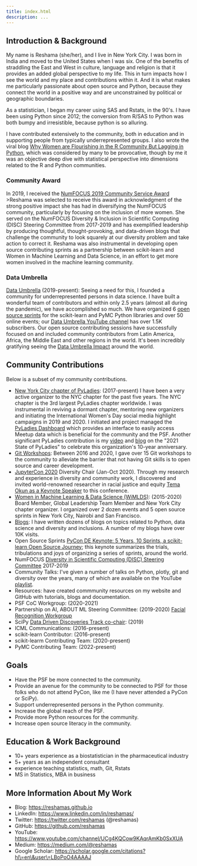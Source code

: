 ```yaml
---
title: index.html
description: ...
---
```


## Introduction \& Background


My name is Reshama (she/her), and I live in New York City. I was born in India and moved to the United States when I was six. One of the benefits of straddling the East and West in culture, language and religion is that it provides an added global perspective to my life. This in turn impacts how I see the world and my place and contributions within it. And it is what makes me particularly passionate about open source and Python, because they connect the world in a positive way and are unconstrained by political or geographic boundaries. 


As a statistician, I began my career using SAS and Rstats, in the 90's. I have been using Python since 2012; the conversion from R/SAS to Python was both bumpy and irresistible, because python is so alluring. 


I have contributed extensively to the community, both in education and in supporting people from typically underrepresented groups. I also wrote the viral blog [Why Women are Flourishing in the R Community But Lagging in Python](https://reshamas.github.io/why-women-are-flourishing-in-r-community-but-lagging-in-python/), which was considered by many to be provocative, though by me it was an objective deep dive with statistical perspective into dimensions related to the R and Python communities. 


### Community Award


In 2019, I received the [NumFOCUS 2019 Community Service Award](https://numfocus.org/blog/2019-numfocus-awards)
\>Reshama was selected to receive this award in acknowledgment of the strong positive impact she has had in diversifying the NumFOCUS community, particularly by focusing on the inclusion of more women. She served on the NumFOCUS Diversity \& Inclusion in Scientific Computing (DISC) Steering Committee from 2017\-2019 and has exemplified leadership by producing thoughtful, thought\-provoking, and data\-driven blogs that challenge the community to look squarely at our diversity problem and take action to correct it. Reshama was also instrumental in developing open source contributing sprints as a partnership between scikit\-learn and Women in Machine Learning and Data Science, in an effort to get more women involved in the machine learning community.


### Data Umbrella


[Data Umbrella](https://www.dataumbrella.org) (2019\-present): Seeing a need for this, I founded a community for underrepresented persons in data science. I have built a wonderful team of contributors and within only 2\.5 years (almost all during the pandemic), we have accomplished so much. We have organized 6 [open source sprints](https://www.dataumbrella.org/sprints) for the scikit\-learn and PyMC Python libraries and over 50 online events; our [Data Umbrella YouTube channel](https://www.youtube.com/c/dataumbrella) has over 1\.5K subscribers. Our open source contributing sessions have successfully focused on and included community contributors from Latin America, Africa, the Middle East and other regions in the world. It's been incredibly gratifying seeing the [Data Umbrella Impact](https://blog.dataumbrella.org/impact.html) around the world.


## Community Contributions


Below is a subset of my community contributions. 


* [New York City chapter of PyLadies](https://nyc.pyladies.com): (2017\-present) I have been a very active organizer to the NYC chapter for the past five years. The NYC chapter is the 3rd largest PyLadies chapter worldwide. I was instrumental in reviving a dormant chapter, mentoring new organizers and initiating the International Women's Day social media highlight campaigns in 2019 and 2020\. I initiated and project managed the [PyLadies Dashboard](https://nyc-pyladies.github.io/pyladies-dashboard/pyladies.html) which provides an interface to easily access Meetup data which is beneficial for the community and the PSF. Another significant PyLadies contribution is my [video](https://youtu.be/GgCB0-EjSnY) and [blog](https://reshamas.github.io/2021-state-of-pyladies/) on the "2021 State of PyLadies" to celebrate this organization's 10\-year anniversary.
* [Git Workshops](https://github.com/reshamas/git-intro-workshop/blob/master/git-workshops.MD): Between 2016 and 2020, I gave over 15 Git workshops to the community to alleviate the barrier that not having Git skills is to open source and career development.
* [JupyterCon 2020](https://jupytercon.com) Diversity Chair (Jan\-Oct 2020\). Through my research and experience in diversity and community work, I discovered and invited world\-renowned researcher in racial justice and equity [Tema Okun as a Keynote Speaker](https://blog.jupyter.org/tema-okun-a7e5f1f0cd05) to this conference.
* [Women in Machine Learning \& Data Science (WiMLDS)](https://reshamas.github.io/moving-on-from-wimlds/): (2015\-2020\) Board Member, Global Leadership Team Member and New York City chapter organizer. I organized over 2 dozen events and 5 open source sprints in New York City, Nairobi and San Francisco.
* [Blogs](https://reshamas.github.io): I have written dozens of blogs on topics related to Python, data science and diversity and inclusions. A number of my blogs have over 10K visits.
* Open Source Sprints [PyCon DE Keynote: 5 Years, 10 Sprints, a scikit\-learn Open Source Journey](https://youtu.be/ZUqJaCWPvmk); this keynote summarizes the trials, tribulations and joys of organizing a series of sprints, around the world.
* NumFOCUS [Diversity in Scientific Computing (DISC) Steering Committee](https://reshamas.github.io/on-receiving-2019-community-leadership-award-from-numfocus/) 2017\-2019
* Community Talks: I've given a number of talks on Python, plotly, git and diversity over the years, many of which are available on the YouTube [playlist](https://www.youtube.com/playlist?list=PLBKcU7Ik-ir84cthbsQ_zU72sG-zUnEQn).
* Resources: have created commmunity resources on my website and GitHub with tutorials, blogs and documentation.
* PSF CoC Workgroup: (2020\-2021\)
* Partnership on AI, ABOUT ML Steering Committee: (2019\-2020\) [Facial Recognition Workgroup](https://www.partnershiponai.org/new-partners-to-bolster-perspective-for-responsible-ai/)
* SciPy [Data Driven Discoveries Track co\-chair](https://www.scipy2019.scipy.org/organisers): (2019\)
* ICML Communications: (2016\-present)
* scikit\-learn Contributor: (2016\-present)
* scikit\-learm Contributing Team: (2020\-present)
* PyMC Contributing Team: (2022\-present)


## Goals


* Have the PSF be more connected to the community.
* Provide an avenue for the community to be connected to PSF for those folks who do not attend PyCon, like me (I have never attended a PyCon or SciPy).
* Support underrepresented persons in the Python community.
* Increase the global reach of the PSF.
* Provide more Python resources for the community.
* Increase open source literacy in the community.


## Education \& Work Background


* 10\+ years experience as a biostatistician in the pharmaceutical industry
* 5\+ years as an independent consultant
* experience teaching statistics, math, Git, Rstats
* MS in Statistics, MBA in business


## More Information About My Work


* Blog: https://reshamas.github.io
* LinkedIn: https://www.linkedin.com/in/reshamas/
* Twitter: https://twitter.com/reshamas (@reshamas)
* GitHub: https://github.com/reshamas
* YouTube: https://www.youtube.com/channel/UCg4KQCow9KAqrAmKb0SxXUA
* Medium: https://medium.com/@reshamas
* Google Scholar: https://scholar.google.com/citations?hl\=en\&user\=LBoPoO4AAAAJ


